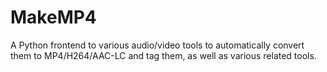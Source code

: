 MakeMP4
=======

A Python frontend to various audio/video tools to automatically convert them to MP4/H264/AAC-LC and tag them, as well as various related tools.
